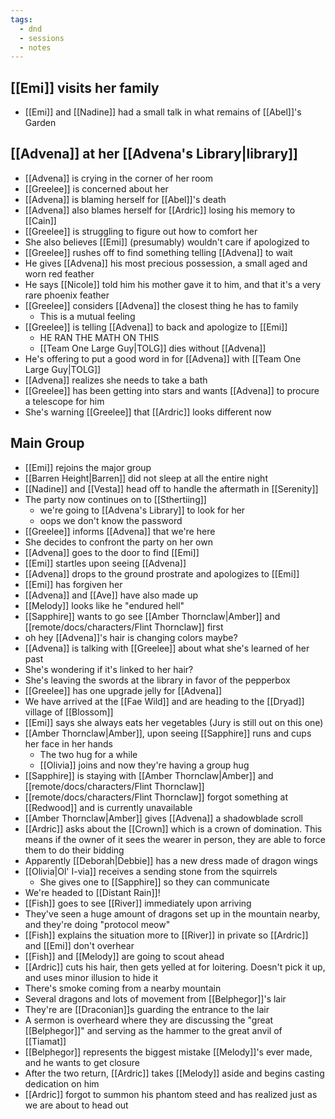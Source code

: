 ```yaml
---
tags:
  - dnd
  - sessions
  - notes
---
```

## [[Emi]] visits her family
- [[Emi]] and [[Nadine]] had a small talk in what remains of [[Abel]]'s Garden

## [[Advena]] at her [[Advena's Library|library]]
- [[Advena]] is crying in the corner of her room
- [[Greelee]] is concerned about her
- [[Advena]] is blaming herself for [[Abel]]'s death
- [[Advena]] also blames herself for [[Ardric]] losing his memory to [[Cain]]
- [[Greelee]] is struggling to figure out how to comfort her
- She also believes [[Emi]] (presumably) wouldn't care if apologized to
- [[Greelee]] rushes off to find something telling [[Advena]] to wait
- He gives [[Advena]] his most precious possession, a small aged and worn red feather
- He says [[Nicole]] told him his mother gave it to him, and that it's a very rare phoenix feather
- [[Greelee]] considers [[Advena]] the closest thing he has to family
	- This is a mutual feeling
- [[Greelee]] is telling [[Advena]] to back and apologize to [[Emi]]
	- HE RAN THE MATH ON THIS
	- [[Team One Large Guy|TOLG]] dies without [[Advena]]
- He's offering to put a good word in for [[Advena]] with [[Team One Large Guy|TOLG]]
- [[Advena]] realizes she needs to take a bath
- [[Greelee]] has been getting into stars and wants [[Advena]] to procure a telescope for him
- She's warning [[Greelee]] that [[Ardric]] looks different now
## Main Group
- [[Emi]] rejoins the major group
- [[Barren Height|Barren]] did not sleep at all the entire night
- [[Nadine]] and [[Vesta]] head off to handle the aftermath in [[Serenity]]
- The party now continues on to [[Sthertiing]]
	- we're going to [[Advena's Library]] to look for her
	- oops we don't know the password
- [[Greelee]] informs [[Advena]] that we're here
- She decides to confront the party on her own
- [[Advena]] goes to the door to find [[Emi]]
- [[Emi]] startles upon seeing [[Advena]]
- [[Advena]] drops to the ground prostrate and apologizes to [[Emi]]
- [[Emi]] has forgiven her
- [[Advena]] and [[Ave]] have also made up
- [[Melody]] looks like he "endured hell"
- [[Sapphire]] wants to go see [[Amber Thornclaw|Amber]] and [[remote/docs/characters/Flint Thornclaw]] first
- oh hey [[Advena]]'s hair is changing colors maybe?
- [[Advena]] is talking with [[Greelee]] about what she's learned of her past
- She's wondering if it's linked to her hair?
- She's leaving the swords at the library in favor of the pepperbox
- [[Greelee]] has one upgrade jelly for [[Advena]]
- We have arrived at the [[Fae Wild]] and are heading to the [[Dryad]] village of [[Blossom]]
- [[Emi]] says she always eats her vegetables (Jury is still out on this one)
- [[Amber Thornclaw|Amber]], upon seeing [[Sapphire]] runs and cups her face in her hands
	- The two hug for a while
	- [[Olivia]] joins and now they're having a group hug
- [[Sapphire]] is staying with [[Amber Thornclaw|Amber]] and [[remote/docs/characters/Flint Thornclaw]]
- [[remote/docs/characters/Flint Thornclaw]] forgot something at [[Redwood]] and is currently unavailable
- [[Amber Thornclaw|Amber]] gives [[Advena]] a shadowblade scroll
- [[Ardric]] asks about the [[Crown]] which is a crown of domination. This means if the owner of it sees the wearer in person, they are able to force them to do their bidding
- Apparently [[Deborah|Debbie]] has a new dress made of dragon wings
- [[Olivia|Ol' I-via]] receives a sending stone from the squirrels
	- She gives one to [[Sapphire]] so they can communicate
- We're headed to [[Distant Rain]]!
- [[Fish]] goes to see [[River]] immediately upon arriving
- They've seen a huge amount of dragons set up in the mountain nearby, and they're doing "protocol meow"
- [[Fish]] explains the situation more to [[River]] in private so [[Ardric]] and [[Emi]] don't overhear
- [[Fish]] and [[Melody]] are going to scout ahead
- [[Ardric]] cuts his hair, then gets yelled at for loitering. Doesn't pick it up, and uses minor illusion to hide it
- There's smoke coming from a nearby mountain
- Several dragons and lots of movement from [[Belphegor]]'s lair
- They're are [[Draconian]]s guarding the entrance to the lair
- A sermon is overheard where they are discussing the "great [[Belphegor]]" and serving as the hammer to the great anvil of [[Tiamat]]
- [[Belphegor]] represents the biggest mistake [[Melody]]'s ever made, and he wants to get closure
- After the two return, [[Ardric]] takes [[Melody]] aside and begins casting dedication on him
- [[Ardric]] forgot to summon his phantom steed and has realized just as we are about to head out